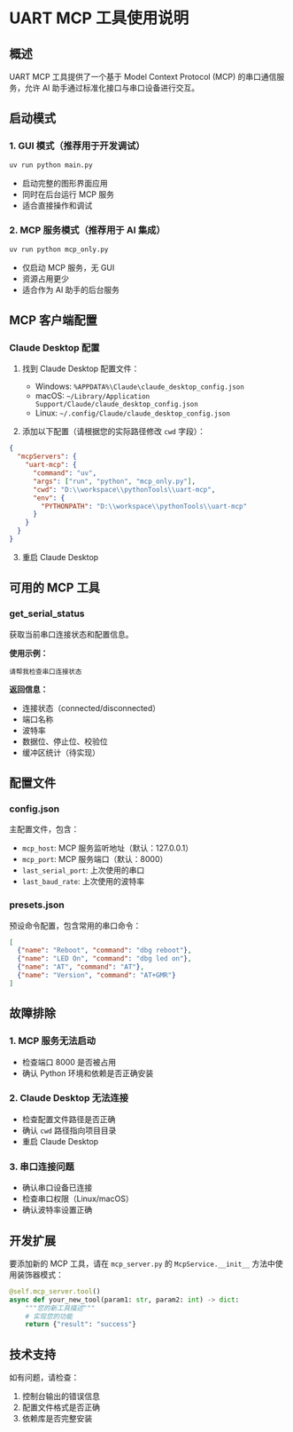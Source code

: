 # UART MCP 工具使用说明

## 概述

UART MCP 工具提供了一个基于 Model Context Protocol (MCP) 的串口通信服务，允许 AI 助手通过标准化接口与串口设备进行交互。

## 启动模式

### 1. GUI 模式（推荐用于开发调试）
```bash
uv run python main.py
```
- 启动完整的图形界面应用
- 同时在后台运行 MCP 服务
- 适合直接操作和调试

### 2. MCP 服务模式（推荐用于 AI 集成）
```bash
uv run python mcp_only.py
```
- 仅启动 MCP 服务，无 GUI
- 资源占用更少
- 适合作为 AI 助手的后台服务

## MCP 客户端配置

### Claude Desktop 配置

1. 找到 Claude Desktop 配置文件：
   - Windows: `%APPDATA%\Claude\claude_desktop_config.json`
   - macOS: `~/Library/Application Support/Claude/claude_desktop_config.json`
   - Linux: `~/.config/Claude/claude_desktop_config.json`

2. 添加以下配置（请根据您的实际路径修改 `cwd` 字段）：

```json
{
  "mcpServers": {
    "uart-mcp": {
      "command": "uv",
      "args": ["run", "python", "mcp_only.py"],
      "cwd": "D:\\workspace\\pythonTools\\uart-mcp",
      "env": {
        "PYTHONPATH": "D:\\workspace\\pythonTools\\uart-mcp"
      }
    }
  }
}
```

3. 重启 Claude Desktop

## 可用的 MCP 工具

### get_serial_status
获取当前串口连接状态和配置信息。

**使用示例：**
```
请帮我检查串口连接状态
```

**返回信息：**
- 连接状态（connected/disconnected）
- 端口名称
- 波特率
- 数据位、停止位、校验位
- 缓冲区统计（待实现）

## 配置文件

### config.json
主配置文件，包含：
- `mcp_host`: MCP 服务监听地址（默认：127.0.0.1）
- `mcp_port`: MCP 服务端口（默认：8000）
- `last_serial_port`: 上次使用的串口
- `last_baud_rate`: 上次使用的波特率

### presets.json
预设命令配置，包含常用的串口命令：
```json
[
  {"name": "Reboot", "command": "dbg reboot"},
  {"name": "LED On", "command": "dbg led on"},
  {"name": "AT", "command": "AT"},
  {"name": "Version", "command": "AT+GMR"}
]
```

## 故障排除

### 1. MCP 服务无法启动
- 检查端口 8000 是否被占用
- 确认 Python 环境和依赖是否正确安装

### 2. Claude Desktop 无法连接
- 检查配置文件路径是否正确
- 确认 `cwd` 路径指向项目目录
- 重启 Claude Desktop

### 3. 串口连接问题
- 确认串口设备已连接
- 检查串口权限（Linux/macOS）
- 确认波特率设置正确

## 开发扩展

要添加新的 MCP 工具，请在 `mcp_server.py` 的 `McpService.__init__` 方法中使用装饰器模式：

```python
@self.mcp_server.tool()
async def your_new_tool(param1: str, param2: int) -> dict:
    """您的新工具描述"""
    # 实现您的功能
    return {"result": "success"}
```

## 技术支持

如有问题，请检查：
1. 控制台输出的错误信息
2. 配置文件格式是否正确
3. 依赖库是否完整安装 
